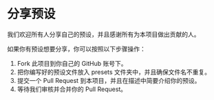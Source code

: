 # 分享预设

我们欢迎所有人分享自己的预设，并且感谢所有为本项目做出贡献的人。

如果你有预设想要分享，你可以按照以下步骤操作：

1. Fork 此项目到你自己的 GitHub 账号下。
2. 把你编写好的预设文件放入 presets 文件夹中，并且确保文件名不重复。
3. 提交一个 Pull Request 到本项目，并且在描述中简要介绍你的预设。
4. 等待我们审核并合并你的 Pull Request。
